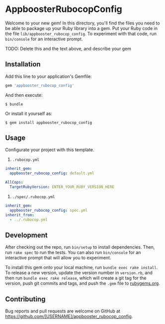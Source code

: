 # AppboosterRubocopConfig

Welcome to your new gem! In this directory, you'll find the files you need to be able to package up your Ruby library into a gem. Put your Ruby code in the file `lib/appbooster_rubocop_config`. To experiment with that code, run `bin/console` for an interactive prompt.

TODO: Delete this and the text above, and describe your gem

## Installation

Add this line to your application's Gemfile:

```ruby
gem 'appbooster_rubocop_config'
```

And then execute:

    $ bundle

Or install it yourself as:

    $ gem install appbooster_rubocop_config

## Usage

Configurate your project with this template.

1. `.rubocop.yml`

```yml
inherit_gem:
  appbooster_rubocop_config: default.yml

AllCops:
  TargetRubyVersion: ENTER_YOUR_RUBY_VERSION_HERE
```

1. `./spec/.rubocop.yml`

```yml
inherit_gem:
  appbooster_rubocop_config: spec.yml
inherit_from:
  - ../.rubocop.yml
```

## Development

After checking out the repo, run `bin/setup` to install dependencies. Then, run `rake spec` to run the tests. You can also run `bin/console` for an interactive prompt that will allow you to experiment.

To install this gem onto your local machine, run `bundle exec rake install`. To release a new version, update the version number in `version.rb`, and then run `bundle exec rake release`, which will create a git tag for the version, push git commits and tags, and push the `.gem` file to [rubygems.org](https://rubygems.org).

## Contributing

Bug reports and pull requests are welcome on GitHub at https://github.com/[USERNAME]/appbooster_rubocop_config.

